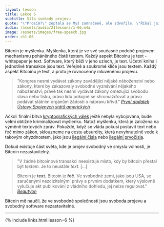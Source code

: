 ```yaml
---
layout: lesson
title: Lekce 6
subtitle: Síla svobody projevu
quote: "\"Prosím?\" zeptala se Myš zamračeně, ale zdvořile. \"Říkal jsi něco?\""
audio: /assets/audio/21lessons/1-06.m4a
image: /assets/images/free-speech.jpg
order: ch1-06
---
```


Bitcoin je myšlenka. Myšlenka, která je ve své současné podobě projevem 
mechanismu poháněného čistě textem. Každý aspekt Bitcoinu je text - whitepaper 
je text. Software, který běží v jeho uzlech, je text. Účetní kniha 
i jednotlivé transakce jsou text. Veřejné a soukromé klíče jsou textem. 
Každý aspekt Bitcoinu je text, a proto je rovnocenný mluvenému projevu.

> "Kongres nesmí vydávat zákony zavádějící nějaké náboženství nebo zákony, 
> které by zakazovaly svobodné vyznávání nějakého náboženství; právě tak 
> nesmí vydávat zákony omezující svobodu slova nebo tisku, právo lidu 
> pokojně se shromažďovat a právo podávat státním orgánům žádosti 
> o nápravu křivd."
> <cite>[První dodatek Ústavy Spojených států amerických][1st Amendment]</cite>

Ačkoli finální bitva [kryptografických válek][Crypto Wars] ještě nebyla vybojována, 
bude velmi obtížné kriminalizovat myšlenku. Natož myšlenku, která je 
založena na výměně textových zpráv. Pokaždé, když se vláda pokusí 
postavit text nebo řeč mimo zákon, sklouzneme na cestu absurdity, která 
nevyhnutelně vede k takovým ohyzdnostem, jako jsou [ilegální čísla][illegal numbers] nebo 
[ilegální prvočísla][illegal primes].

Dokud existuje část světa, kde je projev svobodný ve smyslu volnosti, 
je Bitcoin nezastavitelný.

> "V žádné bitcoinové transakci neexistuje místo, kdy by bitcoin přestal 
> být *textem.* Je to neustále *text*. [...]
>
> Bitcoin je **text.** Bitcoin je **řeč.** Ve svobodné zemi, jako jsou USA, 
> se zaručenými nezcizitelnými právy a prvním dodatkem, který výslovně 
> vylučuje akt publikování z vládního dohledu, jej nelze regulovat."
> <cite>[Beautyon]</cite>

Bitcoin mě naučil, že ve svobodné společnosti jsou svoboda projevu 
a svobodný software nezastavitelné.

---

{% include links.html lesson=6 %}

<!-- Through the Looking-Glass -->
[a magic spell]: https://dergigi.com/2018/08/17/the-magic-dust-of-cryptography/
[rise-sov]: https://medium.com/bull-bitcoin/the-rise-of-the-sovereign-individual-2201eee82f00

<!-- Down the Rabbit Hole -->
[1st Amendment]: https://en.wikipedia.org/wiki/First_Amendment_to_the_United_States_Constitution
[Crypto Wars]: https://en.wikipedia.org/wiki/Crypto_Wars
[illegal numbers]: https://en.wikipedia.org/wiki/Illegal_number
[illegal primes]: https://en.wikipedia.org/wiki/Illegal_prime
[Beautyon]: https://archive.is/yAOwZ

<!-- Wikipedia -->
[alice]: https://en.wikipedia.org/wiki/Alice%27s_Adventures_in_Wonderland
[carroll]: https://en.wikipedia.org/wiki/Lewis_Carroll
